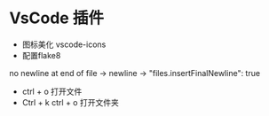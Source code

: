 # VsCode 插件
+ 图标美化 vscode-icons
+ 配置flake8

no newline at end of file -> newline -> "files.insertFinalNewline": true

- ctrl + o 打开文件
- Ctrl + k ctrl + o 打开文件夹


